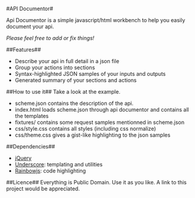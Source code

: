 #API Documentor#

Api Documentor is a simple javascript/html workbench to help you easily document your api.

_Please feel free to add or fix things!_

##Features##
<ul>
  <li>Describe your api in full detail in a json file</li>
  <li>Group your actions into sections</li>
  <li>Syntax-highlighted JSON samples of your inputs and outputs</li>
  <li>Generated summary of your sections and actions</li>
</ul>

##How to use it##
Take a look at the example.
- scheme.json contains the description of the api.
- index.html loads scheme.json through api documentor and contains all the templates
- fixtures/ contains some request samples mentionned in scheme.json
- css/style.css contains all styles (including css normalize)
- css/theme.css gives a gist-like highlighting to the json samples

##Dependencies##
<ul>
  <li><a href="http://jquery.com/">jQuery</a></li>
  <li><a href="http://documentcloud.github.com/underscore/">Underscore</a>: templating and utilities</li>
  <li><a href="http://craig.is/making/rainbows">Rainbowjs</a>: code highlighting</li>
</ul>

##Licence##
Everything is Public Domain. Use it as you like. A link to this project would be appreciated.
